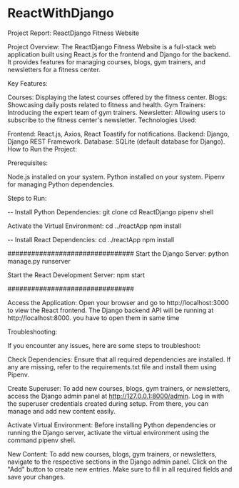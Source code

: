 ﻿# ReactWithDjango


Project Report: ReactDjango Fitness Website

Project Overview:
The ReactDjango Fitness Website is a full-stack web application built using React.js for the frontend and Django for the backend. It provides features for managing courses, blogs, gym trainers, and newsletters for a fitness center.

Key Features:

Courses: Displaying the latest courses offered by the fitness center.
Blogs: Showcasing daily posts related to fitness and health.
Gym Trainers: Introducing the expert team of gym trainers.
Newsletter: Allowing users to subscribe to the fitness center's newsletter.
Technologies Used:

Frontend: React.js, Axios, React Toastify for notifications.
Backend: Django, Django REST Framework.
Database: SQLite (default database for Django).
How to Run the Project:

Prerequisites:

Node.js installed on your system.
Python installed on your system.
Pipenv for managing Python dependencies.


Steps to Run:

-- Install Python Dependencies:
git clone <repository-url>
cd ReactDjango
pipenv shell

Activate the Virtual Environment:
cd ../reactApp
npm install

-- Install React Dependencies:
cd ../reactApp
npm install

################################
Start the Django Server:
python manage.py runserver

Start the React Development Server:
npm start

################################


Access the Application:
Open your browser and go to http://localhost:3000 to view the React frontend. The Django backend API will be running at http://localhost:8000.
you have to open them in same time 



Troubleshooting:

If you encounter any issues, here are some steps to troubleshoot:

Check Dependencies: Ensure that all required dependencies are installed. If any are missing, refer to the requirements.txt file and install them using Pipenv.

Create Superuser: To add new courses, blogs, gym trainers, or newsletters, access the Django admin panel at http://127.0.0.1:8000/admin. Log in with the superuser credentials created during setup. From there, you can manage and add new content easily.

Activate Virtual Environment: Before installing Python dependencies or running the Django server, activate the virtual environment using the command pipenv shell.

New Content: To add new courses, blogs, gym trainers, or newsletters, navigate to the respective sections in the Django admin panel. Click on the "Add" button to create new entries. Make sure to fill in all required fields and save your changes.


